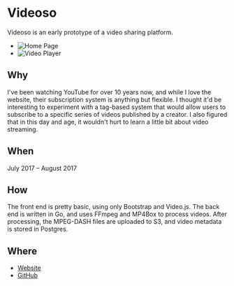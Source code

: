 # Videoso

Videoso is an early prototype of a video sharing platform.

- ![Home Page](/f/videoso-1.png)
- ![Video Player](/f/videoso-2.png)

## Why

I\'ve been watching YouTube for over 10 years now, and while I love the website, their subscription system is anything but flexible. I thought it\'d be interesting to experiment with a tag-based system that would allow users to subscribe to a specific series of videos published by a creator. I also figured that in this day and age, it wouldn\'t hurt to learn a little bit about video streaming.

## When

July 2017 &ndash; August 2017

## How

The front end is pretty basic, using only Bootstrap and Video.js. The back end is written in Go, and uses FFmpeg and MP4Box to process videos. After processing, the MPEG-DASH files are uploaded to S3, and video metadata is stored in Postgres.

## Where

- [Website](https://videoso.ca)
- [GitHub](https://github.com/jamiesyme/videoso)